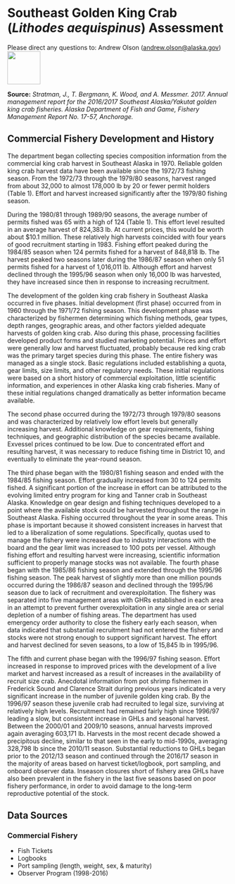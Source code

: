 # Southeast Golden King Crab (*Lithodes aequispinus*) Assessment

Please direct any questions to: Andrew Olson (andrew.olson@alaska.gov) <img src="http://acuasi.alaska.edu/sites/default/files/inline-images/fishandgame_small.png" width = "75" height = "75">

**Source:** *Stratman, J., T. Bergmann, K. Wood, and A. Messmer. 2017. Annual management report for the 2016/2017 Southeast Alaska/Yakutat golden king crab fisheries. Alaska Department of Fish and Game, Fishery Management Report No. 17-57, Anchorage.*

## Commercial Fishery Development and History
The department began collecting species composition information from the commercial king
crab harvest in Southeast Alaska in 1970. Reliable golden king crab harvest data have been
available since the 1972/73 fishing season. From the 1972/73 through the 1979/80 seasons,
harvest ranged from about 32,000 to almost 178,000 lb by 20 or fewer permit holders (Table 1).
Effort and harvest increased significantly after the 1979/80 fishing season.

During the 1980/81 through 1989/90 seasons, the average number of permits fished was 65 with
a high of 124 (Table 1). This effort level resulted in an average harvest of 824,383 lb. At current
prices, this would be worth about $10.1 million. These relatively high harvests coincided with
four years of good recruitment starting in 1983. Fishing effort peaked during the 1984/85 season
when 124 permits fished for a harvest of 848,818 lb. The harvest peaked two seasons later during
the 1986/87 season when only 51 permits fished for a harvest of 1,016,011 lb. Although effort
and harvest declined through the 1995/96 season when only 16,000 lb was harvested, they have
increased since then in response to increasing recruitment.

The development of the golden king crab fishery in Southeast Alaska occurred in five phases.
Initial development (first phase) occurred from in 1960 through the 1971/72 fishing season. This
development phase was characterized by fishermen determining which fishing methods, gear
types, depth ranges, geographic areas, and other factors yielded adequate harvests of golden king
crab. Also during this phase, processing facilities developed product forms and studied
marketing potential. Prices and effort were generally low and harvest fluctuated, probably
because red king crab was the primary target species during this phase. The entire fishery was
managed as a single stock. Basic regulations included establishing a quota, gear limits, size
limits, and other regulatory needs. These initial regulations were based on a short history of
commercial exploitation, little scientific information, and experiences in other Alaska king crab
fisheries. Many of these initial regulations changed dramatically as better information became
available.

The second phase occurred during the 1972/73 through 1979/80 seasons and was characterized
by relatively low effort levels but generally increasing harvest. Additional knowledge on gear
requirements, fishing techniques, and geographic distribution of the species became available. 
Exvessel prices continued to be low. Due to concentrated effort and resulting harvest, it was
necessary to reduce fishing time in District 10, and eventually to eliminate the year-round
season.

The third phase began with the 1980/81 fishing season and ended with the 1984/85 fishing
season. Effort gradually increased from 30 to 124 permits fished. A significant portion of the
increase in effort can be attributed to the evolving limited entry program for king and Tanner
crab in Southeast Alaska. Knowledge on gear design and fishing techniques developed to a point
where the available stock could be harvested throughout the range in Southeast Alaska. Fishing
occurred throughout the year in some areas. This phase is important because it showed consistent
increases in harvest that led to a liberalization of some regulations. Specifically, quotas used to
manage the fishery were increased due to industry interactions with the board and the gear limit
was increased to 100 pots per vessel. Although fishing effort and resulting harvest were
increasing, scientific information sufficient to properly manage stocks was not available.
The fourth phase began with the 1985/86 fishing season and extended through the 1995/96
fishing season. The peak harvest of slightly more than one million pounds occurred during the
1986/87 season and declined through the 1995/96 season due to lack of recruitment and
overexploitation. The fishery was separated into five management areas with GHRs established
in each area in an attempt to prevent further overexploitation in any single area or serial
depletion of a number of fishing areas. The department has used emergency order authority to
close the fishery early each season, when data indicated that substantial recruitment had not
entered the fishery and stocks were not strong enough to support significant harvest. The effort
and harvest declined for seven seasons, to a low of 15,845 lb in 1995/96.

The fifth and current phase began with the 1996/97 fishing season. Effort increased in response
to improved prices with the development of a live market and harvest increased as a result of
increases in the availability of recruit size crab. Anecdotal information from pot shrimp
fishermen in Frederick Sound and Clarence Strait during previous years indicated a very
significant increase in the number of juvenile golden king crab. By the 1996/97 season these
juvenile crab had recruited to legal size, surviving at relatively high levels. Recruitment had
remained fairly high since 1996/97 leading a slow, but consistent increase in GHLs and seasonal
harvest. Between the 2000/01 and 2009/10 seasons, annual harvests improved again averaging
603,171 lb. Harvests in the most recent decade showed a precipitous decline, similar to that seen
in the early to mid-1990s, averaging 328,798 lb since the 2010/11 season. Substantial reductions
to GHLs began prior to the 2012/13 season and continued through the 2016/17 season in the
majority of areas based on harvest ticket/logbook, port sampling, and onboard observer data.
Inseason closures short of fishery area GHLs have also been prevalent in the fishery in the last
five seasons based on poor fishery performance, in order to avoid damage to the long-term
reproductive potential of the stock.

## Data Sources

### Commercial Fishery
* Fish Tickets
* Logbooks
* Port sampling (length, weight, sex, & maturity)
* Observer Program (1998-2016)